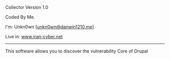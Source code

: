 Collector Version 1.0

Coded By Me.

I'm: Unkn0wn [unkn0wn@danwin1210.me]

Live in: www.iran-cyber.net

------------------------------------------------------------
This software allows you to discover the vulnerability Core of Drupal